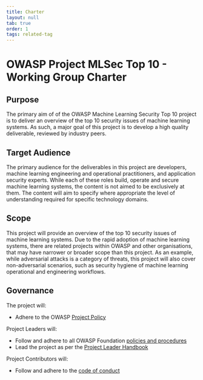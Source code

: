 ```yaml
---
title: Charter
layout: null
tab: true
order: 1
tags: related-tag
---
```


# OWASP Project MLSec Top 10 - Working Group Charter

## Purpose

The primary aim of of the OWASP Machine Learning Security Top 10 project
is to deliver an overview of the top 10 security issues of machine learning systems.
As such, a major goal of this project is to develop
a high quality deliverable, reviewed by industry peers.

## Target Audience

The primary audience for the deliverables in this project are developers,
machine learning engineering and operational practitioners, and
application security experts. While each of these roles
build, operate and secure machine learning systems, the content is not
aimed to be exclusively at them. The content will aim to specify where
appropriate the level of understanding required for specific technology
domains.

## Scope

This project will provide an overview of the top 10 security issues of machine
learning systems. Due to the rapid adoption
of machine learning systems, there are related projects within
OWASP and other organisations, that may have narrower or broader
scope than this project. As an example, while adversarial attacks
is a category of threats, this project will also cover
non-adversarial scenarios, such as security hygiene of
machine learning operational and engineering workflows.

## Governance

The project will:

- Adhere to the OWASP [Project Policy](https://owasp.org/www-policy/operational/projects.html)

Project Leaders will:

- Follow and adhere to all OWASP Foundation [policies and procedures](https://owasp.org/www-policy/)
- Lead the project as per the [Project Leader Handbook](https://owasp.org/www-pdf-archive/PROJECT_LEADER-HANDBOOK_2014.pdf)

Project Contributors will:

- Follow and adhere to the [code of conduct](/CODE_OF_CONDUCT.md)
